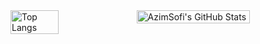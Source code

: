 <div style="display: flex; justify-content: space-between; width: 100%;">
  <img src="https://github-readme-stats.vercel.app/api/top-langs/?username=AzimSofi&layout=donut&hide=PowerShell" alt="Top Langs" width="39%" />
  <img src="https://github-readme-streak-stats.herokuapp.com/?user=AzimSofi&theme=default&hide_border=true" alt="AzimSofi's GitHub Stats" width="60%" />
</div>
